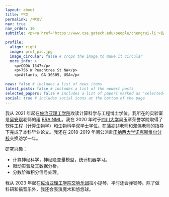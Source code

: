```yaml
---
layout: about
title: 中文
permalink: /中文/
nav: true
nav_order: 10
subtitle: <p><a href='https://www.cse.gatech.edu/people/chengrui-li'>佐治亚理工学院 计算科学与工程</a>博士</p><p>邮箱：<a href="mailto:cnlichengrui@gatech.edu">cnlichengrui@gatech.edu</a></p>

profile:
  align: right
  image: prof_pic.jpg
  image_circular: false # crops the image to make it circular
  more_info: >
    <p>CODA 1347</p>
    <p>756 W Peachtree St NW</p>
    <p>Atlanta, GA 30305, USA</p>

news: false # includes a list of news items
latest_posts: false # includes a list of the newest posts
selected_papers: false # includes a list of papers marked as "selected={true}"
social: true # includes social icons at the bottom of the page
---
```


我从 2021 年起在[佐治亚理工学院](https://cse.gatech.edu/)攻读计算科学与工程博士学位。我所在的实验室是[吴安琪](https://sites.google.com/site/anqiwuresearch/home)老师的组 [BRAINML](https://sites.google.com/view/brainml/home)。我在 2020 年时于[四川大学](https://en.scu.edu.cn/)吴玉章荣誉学院取得了软件工程（计算生物学）和生物科学双学士学位。在[蒲亦非](https://cs.scu.edu.cn/info/1288/13622.htm)老师和[邓伟](https://www.hz7hospital.com/bssds/show/id/78.html)老师的指导下完成了本科毕业论文。我还在 2018-2019 年间公派赴[田纳西大学诺克斯维尔分校](https://www.utk.edu)交换访学一年。

研究兴趣：
* 计算神经科学，神经隐变量模型，统计机器学习。
* 眼动实验及其数据分析。
* 分数阶微积分信号处理。

我从 2023 年起在[佐治亚理工学院交响乐团](https://music.gatech.edu/orchestras)拉小提琴，平时还会弹钢琴。除了做科研和搞音乐外，我还会表演魔术和悠悠球。

